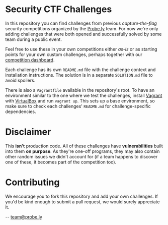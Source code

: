 Security CTF Challenges
=======================

In this repository you can find challenges from previous _capture-the-flag_ security competitions organized by the [Probe.ly](https://probe.ly) team. For now we're only adding challenges that were both opened and successfully solved by some team during a public event.

Feel free to use these in your own competitions either _as-is_ or as starting points for your own custom challenges, perhaps together with our [competition dashboard](https://github.com/Probely/CTF-Game).

Each challenge has its own `README.md` file with the challenge context and installation instructions. The solution is in a separate `SOLUTION.md` file to avoid spoilers.

There is also a `Vagrantfile` available in the repository's root. To have an environment similar to the one where we test the challenges, install [Vagrant](https://www.vagrantup.com/) with [VirtualBox](https://www.virtualbox.org/) and run `vagrant up`. This sets up a base environment, so make sure to check each challenges' `README.md` for challenge-specific dependencies.

Disclaimer
==========

This **isn't** production code. All of these challenges have **vulnerabilities** built into them **on purpose**. As they're one-off programs, they may also contain other random issues we didn't account for (if a team happens to discover one of these, it becomes part of the competition too).

Contributing
============

We encourage you to fork this repository and add your own challenges. If you'd be kind enough to submit a pull request, we would surely appreciate it.

--
team@probe.ly
